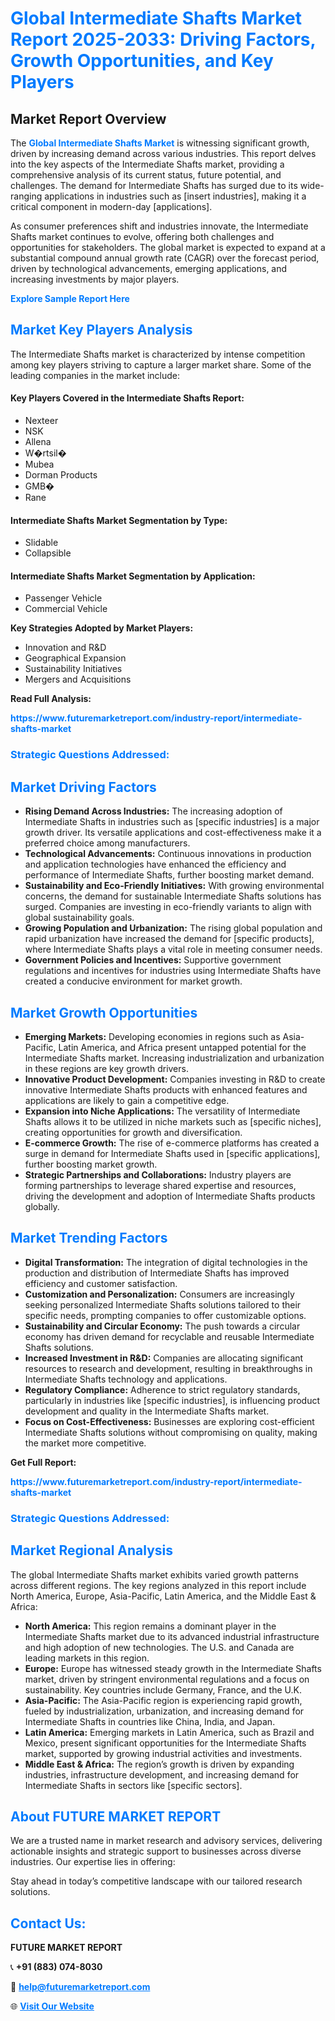 <h1 style="color: #007BFF;">Global Intermediate Shafts Market Report 2025-2033: Driving Factors, Growth Opportunities, and Key Players</h1>

<section id="overview">
<h2>Market Report Overview</h2>
<p>The <a href="https://www.futuremarketreport.com/industry-report/intermediate-shafts-market" style="color: #007BFF; text-decoration: none;"><strong>Global Intermediate Shafts Market</strong></a> is witnessing significant growth, driven by increasing demand across various industries. This report delves into the key aspects of the Intermediate Shafts market, providing a comprehensive analysis of its current status, future potential, and challenges. The demand for Intermediate Shafts has surged due to its wide-ranging applications in industries such as [insert industries], making it a critical component in modern-day [applications].</p>
<p>As consumer preferences shift and industries innovate, the Intermediate Shafts market continues to evolve, offering both challenges and opportunities for stakeholders. The global market is expected to expand at a substantial compound annual growth rate (CAGR) over the forecast period, driven by technological advancements, emerging applications, and increasing investments by major players.</p>
</section>

<section id="overview">
<p><a href="https://www.futuremarketreport.com/request-sample/reportId=92165" style="color: #007BFF; text-decoration: none;"><strong>Explore Sample Report Here</strong></a></p>
</section>

<section id="key-players">
<h2 style="color: #007BFF;">Market Key Players Analysis</h2>
<p>The Intermediate Shafts market is characterized by intense competition among key players striving to capture a larger market share. Some of the leading companies in the market include:</p>
<h4>Key Players Covered in the Intermediate Shafts Report:</h4>
<ul><li>Nexteer</li><li>NSK</li><li>Allena</li><li>W�rtsil�</li><li>Mubea</li><li>Dorman Products</li><li>GMB�</li><li>Rane</li></ul>
<h4>Intermediate Shafts Market Segmentation by Type:</h4>
<ul><li>Slidable</li><li>Collapsible</li></ul>

<h4>Intermediate Shafts Market Segmentation by Application:</h4>
<ul><li>Passenger Vehicle</li><li>Commercial Vehicle</li></ul>
<p><strong>Key Strategies Adopted by Market Players:</strong></p>
<ul>
<li>Innovation and R&D</li>
<li>Geographical Expansion</li>
<li>Sustainability Initiatives</li>
<li>Mergers and Acquisitions</li>
</ul>
</section>

<section>
<p><strong>Read Full Analysis: </strong></p><a href="https://www.futuremarketreport.com/industry-report/intermediate-shafts-market" style="color: #007BFF; text-decoration: none;"><strong>https://www.futuremarketreport.com/industry-report/intermediate-shafts-market</strong></a>
<h3 style="color: #007BFF;">Strategic Questions Addressed:</h3>
</section>

<section id="driving-factors">
<h2 style="color: #007BFF;">Market Driving Factors</h2>
<ul>
<li><strong>Rising Demand Across Industries:</strong> The increasing adoption of Intermediate Shafts in industries such as [specific industries] is a major growth driver. Its versatile applications and cost-effectiveness make it a preferred choice among manufacturers.</li>
<li><strong>Technological Advancements:</strong> Continuous innovations in production and application technologies have enhanced the efficiency and performance of Intermediate Shafts, further boosting market demand.</li>
<li><strong>Sustainability and Eco-Friendly Initiatives:</strong> With growing environmental concerns, the demand for sustainable Intermediate Shafts solutions has surged. Companies are investing in eco-friendly variants to align with global sustainability goals.</li>
<li><strong>Growing Population and Urbanization:</strong> The rising global population and rapid urbanization have increased the demand for [specific products], where Intermediate Shafts plays a vital role in meeting consumer needs.</li>
<li><strong>Government Policies and Incentives:</strong> Supportive government regulations and incentives for industries using Intermediate Shafts have created a conducive environment for market growth.</li>
</ul>
</section>

<section id="growth-opportunities">
<h2 style="color: #007BFF;">Market Growth Opportunities</h2>
<ul>
<li><strong>Emerging Markets:</strong> Developing economies in regions such as Asia-Pacific, Latin America, and Africa present untapped potential for the Intermediate Shafts market. Increasing industrialization and urbanization in these regions are key growth drivers.</li>
<li><strong>Innovative Product Development:</strong> Companies investing in R&D to create innovative Intermediate Shafts products with enhanced features and applications are likely to gain a competitive edge.</li>
<li><strong>Expansion into Niche Applications:</strong> The versatility of Intermediate Shafts allows it to be utilized in niche markets such as [specific niches], creating opportunities for growth and diversification.</li>
<li><strong>E-commerce Growth:</strong> The rise of e-commerce platforms has created a surge in demand for Intermediate Shafts used in [specific applications], further boosting market growth.</li>
<li><strong>Strategic Partnerships and Collaborations:</strong> Industry players are forming partnerships to leverage shared expertise and resources, driving the development and adoption of Intermediate Shafts products globally.</li>
</ul>
</section>

<section id="trending-factors">
<h2 style="color: #007BFF;">Market Trending Factors</h2>
<ul>
<li><strong>Digital Transformation:</strong> The integration of digital technologies in the production and distribution of Intermediate Shafts has improved efficiency and customer satisfaction.</li>
<li><strong>Customization and Personalization:</strong> Consumers are increasingly seeking personalized Intermediate Shafts solutions tailored to their specific needs, prompting companies to offer customizable options.</li>
<li><strong>Sustainability and Circular Economy:</strong> The push towards a circular economy has driven demand for recyclable and reusable Intermediate Shafts solutions.</li>
<li><strong>Increased Investment in R&D:</strong> Companies are allocating significant resources to research and development, resulting in breakthroughs in Intermediate Shafts technology and applications.</li>
<li><strong>Regulatory Compliance:</strong> Adherence to strict regulatory standards, particularly in industries like [specific industries], is influencing product development and quality in the Intermediate Shafts market.</li>
<li><strong>Focus on Cost-Effectiveness:</strong> Businesses are exploring cost-efficient Intermediate Shafts solutions without compromising on quality, making the market more competitive.</li>
</ul>
</section>

<section>
<p><strong>Get Full Report: </strong></p><a href="https://www.futuremarketreport.com/industry-report/intermediate-shafts-market" style="color: #007BFF; text-decoration: none;"><strong>https://www.futuremarketreport.com/industry-report/intermediate-shafts-market</strong></a>
<h3 style="color: #007BFF;">Strategic Questions Addressed:</h3>
</section>


<section id="regional-analysis">
<h2 style="color: #007BFF;">Market Regional Analysis</h2>
<p>The global Intermediate Shafts market exhibits varied growth patterns across different regions. The key regions analyzed in this report include North America, Europe, Asia-Pacific, Latin America, and the Middle East & Africa:</p>
<ul>
<li><strong>North America:</strong> This region remains a dominant player in the Intermediate Shafts market due to its advanced industrial infrastructure and high adoption of new technologies. The U.S. and Canada are leading markets in this region.</li>
<li><strong>Europe:</strong> Europe has witnessed steady growth in the Intermediate Shafts market, driven by stringent environmental regulations and a focus on sustainability. Key countries include Germany, France, and the U.K.</li>
<li><strong>Asia-Pacific:</strong> The Asia-Pacific region is experiencing rapid growth, fueled by industrialization, urbanization, and increasing demand for Intermediate Shafts in countries like China, India, and Japan.</li>
<li><strong>Latin America:</strong> Emerging markets in Latin America, such as Brazil and Mexico, present significant opportunities for the Intermediate Shafts market, supported by growing industrial activities and investments.</li>
<li><strong>Middle East & Africa:</strong> The region’s growth is driven by expanding industries, infrastructure development, and increasing demand for Intermediate Shafts in sectors like [specific sectors].</li>
</ul>
</section>

<footer>
<h2 style="color: #007BFF;">About FUTURE MARKET REPORT</h2>
<p>We are a trusted name in market research and advisory services, delivering actionable insights and strategic support to businesses across diverse industries. Our expertise lies in offering:</p>

<p>Stay ahead in today’s competitive landscape with our tailored research solutions.</p>

<h2 style="color: #007BFF;">Contact Us:</h2>
<p><strong>FUTURE MARKET REPORT</strong></p>
<p>📞 <strong>+91 (883) 074-8030</strong></p>
<p>📧 <strong><a href="mailto:help@futuremarketreport.com" style="color: #007BFF;">help@futuremarketreport.com</a></strong></p>
<p>🌐 <strong><a href="https://www.futuremarketreport.com/" style="color: #007BFF;">Visit Our Website</a></strong></p>
</footer>